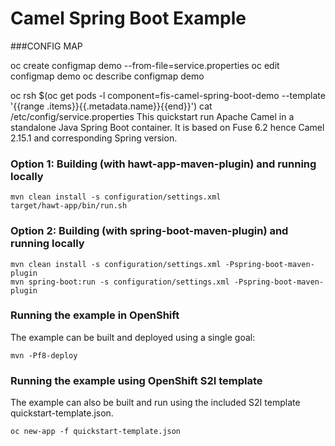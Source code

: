 # Camel Spring Boot Example




###CONFIG MAP


oc create configmap demo --from-file=service.properties
oc edit configmap demo
oc describe configmap demo

oc rsh $(oc get pods -l component=fis-camel-spring-boot-demo --template '{{range .items}}{{.metadata.name}}{{end}}') cat /etc/config/service.properties
This quickstart run Apache Camel in a standalone Java Spring Boot container.
It is based on Fuse 6.2 hence Camel 2.15.1 and corresponding Spring version.

### Option 1: Building (with hawt-app-maven-plugin) and running locally

    mvn clean install -s configuration/settings.xml
    target/hawt-app/bin/run.sh

### Option 2: Building (with spring-boot-maven-plugin) and running locally

    mvn clean install -s configuration/settings.xml -Pspring-boot-maven-plugin
    mvn spring-boot:run -s configuration/settings.xml -Pspring-boot-maven-plugin

### Running the example in OpenShift
The example can be built and deployed using a single goal:

    mvn -Pf8-deploy

### Running the example using OpenShift S2I template
The example can also be built and run using the included S2I template quickstart-template.json.

    oc new-app -f quickstart-template.json


